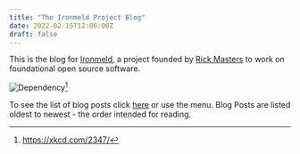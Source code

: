 ```yaml
---
title: "The Ironmeld Project Blog"
date: 2022-02-15T12:00:00Z
draft: false
---
```


This is the blog for [Ironmeld](https://github.com/ironmeld "Ironmeld on GitHub"), a project founded by [Rick Masters](https://www.linkedin.com/in/rick-masters-46b454/ "Rick Masters on LinkedIn") to work on foundational open source software.

![Dependency](https://imgs.xkcd.com/comics/dependency.png)[^1]

To see the list of blog posts click [here](/posts "Blog Posts") or use the menu. Blog Posts are listed oldest to newest - the order intended for reading.

[^1]: https://xkcd.com/2347/
